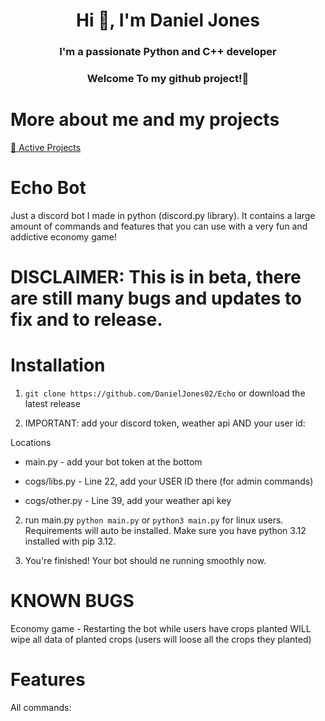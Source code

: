 <h1 align="center">Hi 👋, I'm Daniel Jones</h1>
<h3 align="center">I'm a passionate Python and C++ developer</h3>
<h3 align="center">Welcome To my github project!👋</h3>

# More about me and my projects

[📁 Active Projects](https://github.com/DanielJones02/Active-Projects)

# Echo Bot

Just a discord bot I made in python (discord.py library). It contains a large amount of commands and features that you can use with a very fun and addictive economy game!

# DISCLAIMER: This is in beta, there are still many bugs and updates to fix and to release.

# Installation

1. `git clone https://github.com/DanielJones02/Echo` or download the latest release

2. IMPORTANT: add your discord token, weather api AND your user id:

Locations
- main.py - add your bot token at the bottom

- cogs/libs.py - Line 22, add your USER ID there (for admin commands)

- cogs/other.py - Line 39, add your weather api key

2. run main.py `python main.py` or `python3 main.py` for linux users. Requirements will auto be installed. Make sure you have python 3.12 installed with pip 3.12.

3. You're finished! Your bot should ne running smoothly now.

# KNOWN BUGS

Economy game - Restarting the bot while users have crops planted WILL wipe all data of planted crops (users will loose all the crops they planted)

# Features

All commands:
